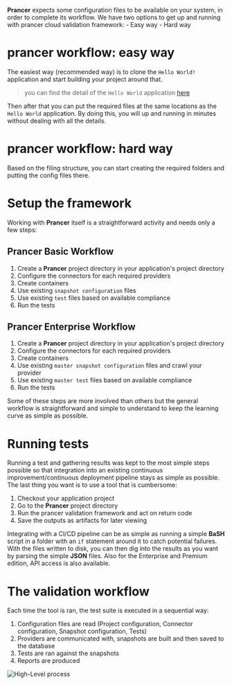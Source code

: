 **Prancer** expects some configuration files to be available on your system, in order to complete its workflow.
We have two options to get up and running with prancer cloud validation framework:
    - Easy way
    - Hard way

# prancer workflow: easy way
The easiest way (recommended way) is to clone the `Hello World!` application and start building your project around that.

> you can find the detail of the `Hello World` application [here](https://www.prancer.io/guidance/)

Then after that you can put the required files at the same locations as the `Hello World` application. By doing this, you will up and running in minutes without dealing with all the details.

# prancer workflow: hard way
Based on the filing structure, you can start creating the required folders and putting the config files there.


# Setup the framework

Working with **Prancer** itself is a straightforward activity and needs only a few steps:

## Prancer Basic Workflow
1. Create a **Prancer** project directory in your application's project directory
2. Configure the connectors for each required providers
3. Create containers
4. Use existing `snapshot configuration` files
5. Use existing `test` files based on available compliance
6. Run the tests

## Prancer Enterprise Workflow
1. Create a **Prancer** project directory in your application's project directory
2. Configure the connectors for each required providers
3. Create containers
4. Use existing `master snapshot configuration` files and crawl your provider
5. Use existing `master test` files based on available compliance
6. Run the tests

Some of these steps are more involved than others but the general workflow is straightforward and simple to understand to keep the learning curve as simple as possible.

# Running tests

Running a test and gathering results was kept to the most simple steps possible so that integration into an existing continuous improvement/continuous deployment pipeline stays as simple as possible. The last thing you want is to use a tool that is cumbersome:

1. Checkout your application project
2. Go to the **Prancer** project directory
3. Run the prancer validation framework and act on return code
4. Save the outputs as artifacts for later viewing

Integrating with a CI/CD pipeline can be as simple as running a simple **BaSH** script in a folder with an `if` statement around it to catch potential failures. With the files written to disk, you can then dig into the results as you want by parsing the simple **JSON** files. Also for the Enterprise and Premium edition, API access is also available.

# The validation workflow

Each time the tool is ran, the test suite is executed in a sequential way:

1. Configuration files are read (Project configuration, Connector configuration, Snapshot configuration, Tests)
2. Providers are communicated with, snapshots are built and then saved to the database
3. Tests are ran against the snapshots
4. Reports are produced

![High-Level process](images/high-level-process.png)